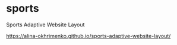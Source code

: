 # sports
Sports Adaptive Website Layout

https://alina-okhrimenko.github.io/sports-adaptive-website-layout/
